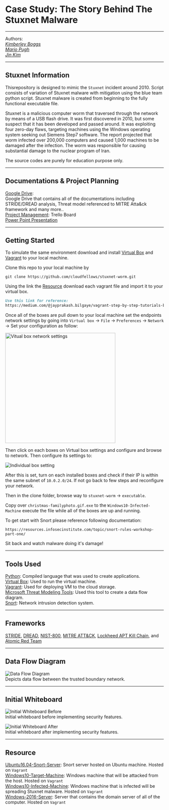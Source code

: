 # Case Study: The Story Behind The Stuxnet Malware

---

Authors:  
<a href="https://github.com/kcboggs" target="_blank">*Kimberley Boggs*</a>  
<a href="https://github.com/marioepugh" target="_blank">*Mario Pugh*</a>  
<a href="https://github.com/jinwoov" target="_blank">*Jin Kim*</a>

---


## Stuxnet Information

Thisrepository is designed to mimic the `Stuxnet` incident around 2010. Script consists of variation of Stuxnet malware with mitigation using the blue team python script. Stuxnet malware is created from beginning to the fully functional executable file. 

Stuxnet is a malicious computer worm that traversed through the network by means of a USB flash drive. It was first discovered in 2010, but some suspect that it has been developed and passed around. It was exploiting four zero-day flaws, targeting machines using the Windows operating system seeking out Siemens Step7 software. The report projected that worm infected over 200,000 computers and caused 1,000 machines to be damaged after the infection. The worm was responsible for causing substantial damage to the nuclear program of Iran.

The source codes are purely for education purpose only.

---

## Documentations & Project Planning
[Google Drive](https://drive.google.com/drive/folders/1uLWTim-raxkSsFna4F0Mp8uyin1M9PBv?usp=sharing):  
Google Drive that contains all of the documentations including STRIDE/DREAD analysis, Threat model referenced to MITRE Atta&ck framework and many more..  
[Project Management](https://trello.com/b/0VTrZQST/team-kali):
Trello Board  
[Power Point Presentation](https://drive.google.com/file/d/1TTfUznWXxqBSs_GYd6GdHiaW87n7W1IH/view?usp=sharing)

---

## Getting Started
  
To simulate the same environment download and install [Virtual Box](https://www.virtualbox.org/) and [Vagrant](https://www.vagrantup.com/) to your local machine.

Clone this repo to your local machine by 

```
git clone https://github.com/cloudfellows/stuxnet-worm.git
```

Using the link the [Resource](#Resource) download each vagrant file and import it to your virtual box.

```md
Use this link for reference:  
https://medium.com/@jayprakash.bilgaye/vagrant-step-by-step-tutorials-b0292412a171
```

Once all of the boxes are pull down to your local machine set the endpoints network settings by going into `Virtual box` -> `File` -> `Preferences` -> `Network` -> Set your configuration as follow:

<img src="./assets/Vbox-network.png" width="350px" alt="Vitual box network settings">   

Then click on each boxes on Virtual box settings and configure and browse to network. Then configure its settings to:  

![Individual box setting](./assets/box-settings.png)  

After this is set, turn on each installed boxes and check if their IP is within the same subnet of `10.0.2.0/24`. If not go back to few steps and reconfigure your network.

Then in the clone folder, browse way to `stuxnet-worm` -> `executable`.  

Copy over `christmas-familyphoto.gif.exe` to the `Windows10-Infected-Machine` execute the file while all of the boxes are up and running.

To get start with Snort please reference following documentation:

`https://resources.infosecinstitute.com/topic/snort-rules-workshop-part-one/`

Sit back and watch malware doing it's damage!

---
## Tools Used

[Python](https://www.python.org/): Compiled language that was used to create applications.  
[Virtual Box](https://www.virtualbox.org/): Used to run the virtual machine.  
[Vagrant](https://app.vagrantup.com/): Used for deploying VM to the cloud storage.  
[Microsoft Threat Modeling Tools](https://www.microsoft.com/en-us/download/details.aspx?id=49168): Used this tool to create a data flow diagram.  
[Snort](https://www.snort.org/): Network intrusion detection system.  

---

## Frameworks

[STRIDE](https://docs.microsoft.com/en-us/azure/security/develop/threat-modeling-tool-threats), [DREAD](https://resources.infosecinstitute.com/topic/qualitative-risk-analysis-dread-model/), [NIST-800](https://www.nist.gov/topics/cybersecurity), [MITRE ATT&CK](https://attack.mitre.org/matrices/enterprise/windows/), [Lockheed APT Kill Chain](https://www.lockheedmartin.com/en-us/capabilities/cyber/cyber-kill-chain.html), and [Atomic Red Team](https://github.com/redcanaryco/atomic-red-team)


---

## Data Flow Diagram

![Data Flow Diagram](./assets/dfd.png)  
Depicts data flow between the trusted boundary network.

---

## Initial Whiteboard

![Initial Whiteboard Before](./assets/Initial-WB-Before.jpg)  
Initial whiteboard before implementing security features.
 
![Initial Whiteboard After](./assets/Initial-WB-After.jpg)  
Initial whiteboard after implementing security features.

---

## Resource

[Ubuntu16.04-Snort-Server](https://app.vagrantup.com/jinfluenza/boxes/Trisploit-snort-box/versions/1.0): Snort server hosted on Ubuntu machine. Hosted on `Vagrant`  
[Windows10-Target-Machine](https://app.vagrantup.com/jinfluenza/boxes/Trisploit-Windows10-box): Windows machine that will be attacked from the host. Hosted on `Vagrant`  
[Windows10-Infected-Machine](https://app.vagrantup.com/jinfluenza/boxes/Trisploit-Windows10-infected-host): Windows machine that is infected will be spreading Stuxnet malware. Hosted on `Vagrant`  
[Windows-2016-Server](https://app.vagrantup.com/jinfluenza/boxes/Trisploit-Windows2016-Server): Server that contains the domain server of all of the computer. Hosted on `Vagrant`

